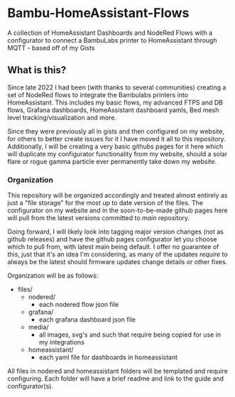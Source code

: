# Bambu-HomeAssistant-Flows
A collection of HomeAssistant Dashboards and NodeRed Flows with a configurator to connect a BambuLabs printer to HomeAssistant through MQTT - based off of my Gists

## What is this?
Since late 2022 I had been (with thanks to several communities) creating a set of NodeRed flows to integrate the Bambulabs printers into HomeAssistant. This includes my basic flows, my advanced FTPS and DB flows, Grafana dashboards, HomeAssistant dashboard yamls, Bed mesh level tracking/visualization and more.

Since they were previously all in gists and then configured on my website, for others to better create issues for it I have moved it all to this repository. Additionally, I will be creating a very basic githubs pages for it here which will duplicate my configurator functionality from my website, should a solar flare or rogue gamma particle ever permanently take down my website.

### Organization
This repository will be organized accordingly and treated almost entirely as just a "file storage" for the most up to date version of the files. The configurator on my website and in the soon-to-be-made github pages here will pull from the latest versions committed to *main* repository.

Going forward, I will likely look into tagging major version changes (not as github releases) and have the github pages configurator let you choose which to pull from, with latest main being default. I offer no guarantee of this, just that it's an idea I'm considering, as many of the updates *require* to always be the latest should firmware updates change details or other fixes.

Organization will be as follows:

- files/
  - nodered/
    - each nodered flow json file
  - grafana/
    - each grafana dashboard json file 
  - media/
    - all images, svg's and such that require being copied for use in my integrations 
  - homeassistant/
    - each yaml file for dashboards in homeassistant

All files in nodered and homeassistant folders will be templated and require configuring. Each folder will have a brief readme and link to the guide and configurator(s).
